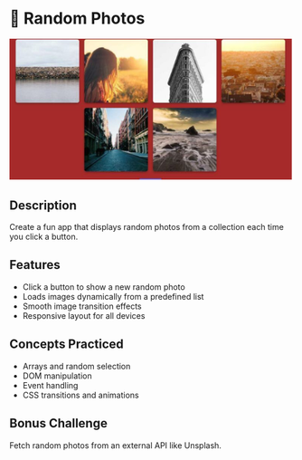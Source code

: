 # 📸 Random Photos

![Random Photos Preview](./assets/random-photos.png)

## Description
Create a fun app that displays random photos from a collection each time you click a button.

## Features
- Click a button to show a new random photo
- Loads images dynamically from a predefined list
- Smooth image transition effects
- Responsive layout for all devices

## Concepts Practiced
- Arrays and random selection
- DOM manipulation
- Event handling
- CSS transitions and animations

## Bonus Challenge
Fetch random photos from an external API like Unsplash.


